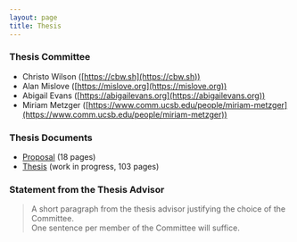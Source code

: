```yaml
---
layout: page
title: Thesis
---
```

### Thesis Committee
- Christo Wilson ([https://cbw.sh](https://cbw.sh))
- Alan Mislove ([https://mislove.org](https://mislove.org))
- Abigail Evans ([https://abigailevans.org](https://abigailevans.org))
- Miriam Metzger ([https://www.comm.ucsb.edu/people/miriam-metzger](https://www.comm.ucsb.edu/people/miriam-metzger))

### Thesis Documents
- [Proposal](proposal.pdf) (18 pages)
- [Thesis](thesis.pdf) (work in progress, 103 pages)

### Statement from the Thesis Advisor 
> A short paragraph from the thesis advisor justifying the choice of the Committee.  
> One sentence per member of the Committee will suffice.
